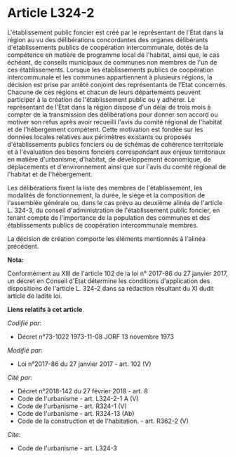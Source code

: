# Article L324-2

L'établissement public foncier est créé par le représentant de l'Etat dans la région au vu des délibérations concordantes des
organes délibérants d'établissements publics de coopération intercommunale, dotés de la compétence en matière de programme
local de l'habitat, ainsi que, le cas échéant, de conseils municipaux de communes non membres de l'un de ces établissements.
Lorsque les établissements publics de coopération intercommunale et les communes appartiennent à plusieurs régions, la
décision est prise par arrêté conjoint des représentants de l'Etat concernés. Chacune de ces régions et chacun de leurs
départements peuvent participer à la création de l'établissement public ou y adhérer. Le représentant de l'Etat dans la
région dispose d'un délai de trois mois à compter de la transmission des délibérations pour donner son accord ou motiver son
refus après avoir recueilli l'avis du comité régional de l'habitat et de l'hébergement compétent. Cette motivation est fondée
sur les données locales relatives aux périmètres existants ou proposés d'établissements publics fonciers ou de schémas de
cohérence territoriale et à l'évaluation des besoins fonciers correspondant aux enjeux territoriaux en matière d'urbanisme,
d'habitat, de développement économique, de déplacements et d'environnement ainsi que sur l'avis du comité régional de
l'habitat et de l'hébergement. 

Les délibérations fixent la liste des membres de l'établissement, les modalités de fonctionnement, la durée, le siège et la
composition de l'assemblée générale ou, dans le cas prévu au deuxième alinéa de l'article L. 324-3, du conseil
d'administration de l'établissement public foncier, en tenant compte de l'importance de la population des communes et des
établissements publics de coopération intercommunale membres. 

La décision de création comporte les éléments mentionnés à l'alinéa précédent.

**Nota:**

Conformément au XIII de l'article 102 de la loi n° 2017-86 du 27 janvier 2017, un décret en Conseil d'Etat détermine les
conditions d'application des dispositions de l'article L. 324-2 dans sa rédaction résultant du XI dudit article de ladite
loi.

**Liens relatifs à cet article**

_Codifié par_:

  - Décret n°73-1022 1973-11-08 JORF 13 novembre 1973

_Modifié par_:

  - Loi n°2017-86 du 27 janvier 2017 - art. 102 (V)

_Cité par_:

  - Décret n°2018-142 du 27 février 2018 - art. 8
  - Code de l'urbanisme - art. L324-2-1 A (V)
  - Code de l'urbanisme - art. R324-1 (V)
  - Code de l'urbanisme - art. R324-13 (Ab)
  - Code de la construction et de l'habitation. - art. R362-2 (V)

_Cite_:

  - Code de l'urbanisme - art. L324-3
